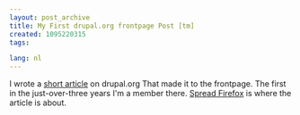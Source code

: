 ```yaml
---
layout: post_archive
title: My First drupal.org frontpage Post [tm]
created: 1095220315
tags:

lang: nl
---
```

I wrote a [short article](http://drupal.org/node/10836S) on drupal.org That made it to the frontpage. The first in the just-over-three years I'm a member there. [Spread Firefox](http://spreadfirefox.com/community/?q=affiliates&id=930&t=1) is where the article is about.<!--break-->
